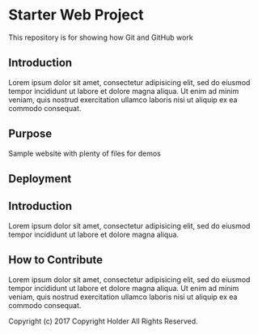 # Starter Web Project
This repository is for showing how Git and GitHub work

## Introduction
Lorem ipsum dolor sit amet, consectetur adipisicing elit, sed do eiusmod tempor incididunt ut labore et dolore magna aliqua. Ut enim ad minim veniam, quis nostrud exercitation ullamco laboris nisi ut aliquip ex ea commodo consequat.

## Purpose
Sample website with plenty of files for demos

## Deployment

## Introduction
Lorem ipsum dolor sit amet, consectetur adipisicing elit, sed do eiusmod tempor incididunt ut labore et dolore magna aliqua.

## How to Contribute
Lorem ipsum dolor sit amet, consectetur adipisicing elit, sed do eiusmod tempor incididunt ut labore et dolore magna aliqua. Ut enim ad minim veniam, quis nostrud exercitation ullamco laboris nisi ut aliquip ex ea commodo consequat.


Copyright (c) 2017 Copyright Holder All Rights Reserved.
